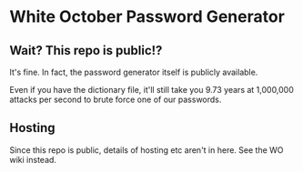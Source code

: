 # White October Password Generator

## Wait?  This repo is public!?

It's fine.  In fact, the password generator itself is publicly available.

Even if you have the dictionary file, it'll still take you 9.73 years at 1,000,000 attacks per second to brute force one of our passwords.

## Hosting

Since this repo is public, details of hosting etc aren't in here.  See the WO wiki instead.
